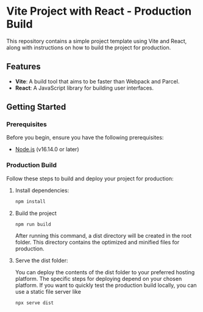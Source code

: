 # Vite Project with React - Production Build

This repository contains a simple project template using Vite and React, along with instructions on how to build the project for production.

## Features

- **Vite**: A build tool that aims to be faster than Webpack and Parcel.
- **React**: A JavaScript library for building user interfaces.

## Getting Started

### Prerequisites

Before you begin, ensure you have the following prerequisites:

- [Node.js](https://nodejs.org/) (v16.14.0 or later)

### Production Build

Follow these steps to build and deploy your project for production:

1. Install dependencies:

   ```sh
   npm install
   ```

2. Build the project

   ```sh
   npm run build
   ```
   
   After running this command, a dist directory will be created in the root folder. This directory contains the optimized and minified files for production.

3. Serve the dist folder:

   You can deploy the contents of the dist folder to your preferred hosting platform. The specific steps for deploying depend on your chosen platform.
   If you want to quickly test the production build locally, you can use a static file server like
   
   ```sh
   npx serve dist
   ```


